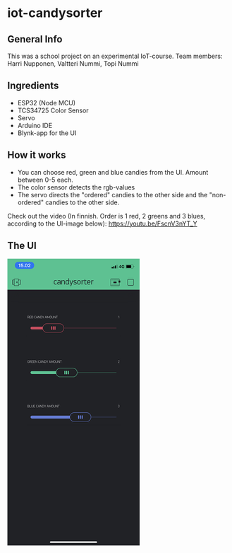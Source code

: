# iot-candysorter
## General Info
This was a school project on an experimental IoT-course.
Team members: Harri Nupponen, Valtteri Nummi, Topi Nummi
## Ingredients
- ESP32 (Node MCU)
- TCS34725 Color Sensor
- Servo
- Arduino IDE
- Blynk-app for the UI

## How it works
- You can choose red, green and blue candies from the UI. Amount between 0-5 each.
- The color sensor detects the rgb-values
- The servo directs the "ordered" candies to the other side and the "non-ordered" candies to the other side.

Check out the video (In finnish. Order is 1 red, 2 greens and 3 blues, according to the UI-image below):
https://youtu.be/FscnV3nYT_Y

## The UI
![CS-UI](https://github.com/Intomies/iot-candysorter/blob/master/img/cs-ui2.png "CS-UI")
